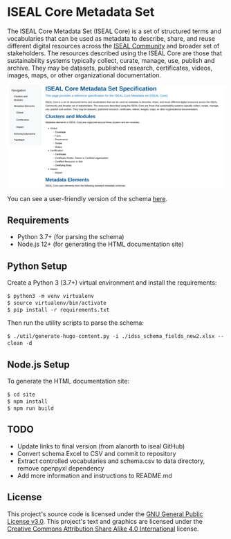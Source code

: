 # ISEAL Core Metadata Set
The ISEAL Core Metadata Set (ISEAL Core) is a set of structured terms and vocabularies that can be used as metadata to describe, share, and reuse different digital resources across the [ISEAL Community](https://www.isealalliance.org/) and broader set of stakeholders. The resources described using the ISEAL Core are those that sustainability systems typically collect, curate, manage, use, publish and archive. They may be datasets, published research, certificates, videos, images, maps, or other organizational documentation.

<p align="center">
  <img width="600" alt="Screenshot of ISEAL Core Metadata Set documentation" src="screenshot.png">
</p>

You can see a user-friendly version of the schema [here](https://alanorth.github.io/iseal-schema/).

## Requirements

- Python 3.7+ (for parsing the schema)
- Node.js 12+ (for generating the HTML documentation site)

## Python Setup
Create a Python 3 (3.7+) virtual environment and install the requirements:

```console
$ python3 -m venv virtualenv
$ source virtualenv/bin/activate
$ pip install -r requirements.txt
```

Then run the utility scripts to parse the schema:

```console
$ ./util/generate-hugo-content.py -i ./idss_schema_fields_new2.xlsx --clean -d
```

## Node.js Setup
To generate the HTML documentation site:

```console
$ cd site
$ npm install
$ npm run build
```

## TODO

- Update links to final version (from alanorth to iseal GitHub)
- Convert schema Excel to CSV and commit to repository
- Extract controlled vocabularies and schema.csv to data directory, remove openpyxl dependency
- Add more information and instructions to README.md

## License

This project's source code is licensed under the [GNU General Public License v3.0](https://www.gnu.org/licenses/gpl-3.0-standalone.html). This project's text and graphics are licensed under the [Creative Commons Attribution Share Alike 4.0 International](https://creativecommons.org/licenses/by-sa/4.0/legalcode) license.
